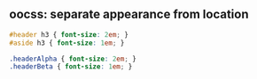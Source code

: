 ##  oocss: separate appearance from location


```css
#header h3 { font-size: 2em; }
#aside h3 { font-size: 1em; }
```

```css
.headerAlpha { font-size: 2em; }
.headerBeta { font-size: 1em; }
```
<!-- .element: class="fragment" data-fragment-index="1" -->
